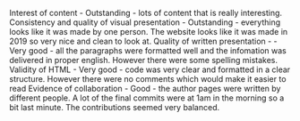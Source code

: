 Interest of content - Outstanding - lots of content that is really interesting.
Consistency and quality of visual presentation - Outstanding - everything looks like it was made by one person. The website looks like it was made in 2019 so very nice and clean to look at.
Quality of written presentation - - Very good - all the paragraphs were formatted well and the infomation was delivered in proper english. However there were some spelling mistakes.
Validity of HTML - Very good - code was very clear and formatted in a clear structure. However there were no comments which would make it easier to read
Evidence of collaboration - Good - the author pages were written by different people. A lot of the final commits were at 1am in the morning so a bit last minute. The contributions seemed very balanced.

